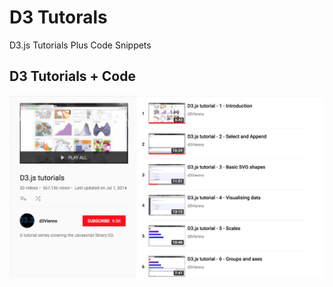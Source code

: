 <!DOCTYPE html>
<html>
   <head>
   </head>
   <body>
      <h1>D3 Tutorals</h1>
      <p>D3.js Tutorials Plus Code Snippets</p>
         <h2>D3 Tutorials + Code</h2>
         <p align="center">
         <img src="shot1.png">
         </p>
   </body>
</html>